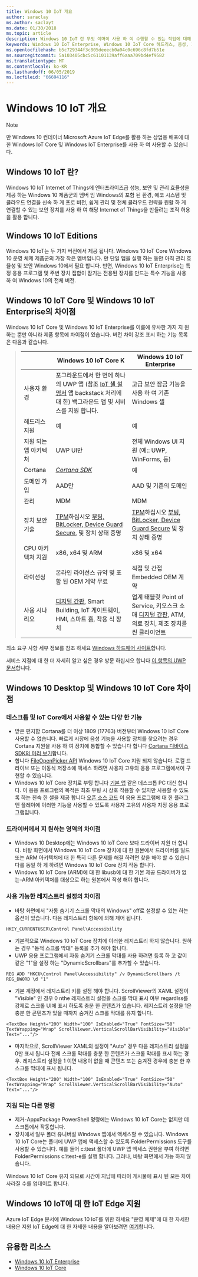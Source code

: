 ```yaml
---
title: Windows 10 IoT 개요
author: saraclay
ms.author: saclayt
ms.date: 01/30/2018
ms.topic: article
description: Windows 10 IoT 란 무엇 이며이 사용 하 여 수행할 수 있는 작업에 대해 알아봅니다.
keywords: Windows 10 IoT Enterprise, Windows 10 IoT Core 헤드리스, 음성, 기능, 이진 버전, 버전
ms.openlocfilehash: b5c729344f3c805deeecb0a04c0c696c8fd7b51e
ms.sourcegitcommit: 5a103405cbc5c61101139aff6aaa709bd4ef9582
ms.translationtype: MT
ms.contentlocale: ko-KR
ms.lasthandoff: 06/05/2019
ms.locfileid: "66694116"
---
```

# <a name="an-overview-of-windows-10-iot"></a>Windows 10 IoT 개요 

> [!NOTE]
> 만 Windows 10 컨테이너 Microsoft Azure IoT Edge를 활용 하는 상업용 배포에 대 한 Windows IoT Core 및 Windows IoT Enterprise를 사용 하 여 사용할 수 있습니다.

## <a name="what-is-windows-10-iot"></a>Windows 10 IoT 란?
Windows 10 IoT Internet of Things에 엔터프라이즈급 성능, 보안 및 관리 효율성을 제공 하는 Windows 10 제품군의 멤버 임  Windows의 포함 된 환경, 에코 시스템 및 클라우드 연결을 신속 하 게 프로 비전, 쉽게 관리 및 전체 클라우드 전략을 원활 하 게 연결할 수 있는 보안 장치를 사용 하 여 해당 Internet of Things을 만들려는 조직 허용을 활용 합니다.  

## <a name="windows-10-iot-editions"></a>Windows 10 IoT Editions
Windows 10 IoT는 두 가지 버전에서 제공 됩니다.  Windows 10 IoT Core Windows 10 운영 체제 제품군의 가장 작은 멤버입니다.  만 단일 앱을 실행 하는 동안 아직 관리 효율성 및 보안 Windows 10에서 필요 합니다.  반면, Windows 10 IoT Enterprise는 특정 응용 프로그램 및 주변 장치 집합이 잠기는 전용된 장치를 만드는 특수 기능을 사용 하 여 Windows 10의 전체 버전. 

## <a name="differences-between-windows-10-iot-core-and-windows-10-iot-enterprise"></a>Windows 10 IoT Core 및 Windows 10 IoT Enterprise의 차이점

Windows 10 IoT Core 및 Windows 10 IoT Enterprise를 이름에 유사한 가지 지 원하는 뿐만 아니라 제품 항목에 차이점이 있습니다. 버전 차이 강조 표시 하는 기능 목록은 다음과 같습니다.

> |             | Windows 10 IoT Core K  |  Windows 10 IoT Enterprise  |
> |-------------|----------|---------|
> | 사용자 환경 | 포그라운드에서 한 번에 하나의 UWP 앱 (참조 [IoT 셸 설명서](https://docs.microsoft.com/en-us/windows/iot-core/develop-your-app/iotcoreshell) 앱 backstack 처리에 대 한) 백그라운드 앱 및 서비스를 지원 합니다. | 고급 보안 잠금 기능을 사용 하 여 기존 Windows 셸 |
> | 헤드리스 지원 | 예 | 예 |
> | 지원 되는 앱 아키텍처 | UWP UI만 | 전체 Windows UI 지원 (예:: UWP, WinForms, 등) |
> | Cortana | [*Cortana SDK*](https://developer.microsoft.com/en-us/cortana/devices) | 예 |
> | 도메인 가입 | AAD만 | AAD 및 기존의 도메인 |
> | 관리 | MDM | MDM |
> | 장치 보안 기술 | [TPM](https://docs.microsoft.com/windows/iot-core/secure-your-device/tpm)하십시오 [부팅, BitLocker, Device Guard Secure](https://docs.microsoft.com/windows/iot-core/secure-your-device/securebootandbitlocker), 및 장치 상태 증명 | [TPM](https://docs.microsoft.com/windows/iot-core/secure-your-device/tpm)하십시오 [부팅, BitLocker, Device Guard Secure](https://docs.microsoft.com/windows/iot-core/secure-your-device/securebootandbitlocker) 및 장치 상태 증명 |
> | CPU 아키텍처 지원 | x86, x64 및 ARM | x86 및 x64 |
> | 라이선싱 | 온라인 라이선스 규약 및 포함 된 OEM 계약 무료 | 직접 및 간접 Embedded OEM 계약 |
> | 사용 시나리오 | [디지털 간판](https://www.microsoft.com/en-us/windowsforbusiness/digital-signage), Smart Building, IoT 게이트웨이, HMI, 스마트 홈, 착용 식 장치 | 업계 태블릿 Point of Service, 키오스크 소매 [디지털 간판](https://www.microsoft.com/en-us/windowsforbusiness/digital-signage), ATM, 의료 장치, 제조 장치를 씬 클라이언트 |

최소 요구 사항 세부 정보를 참조 하세요 [Windows 하드웨어 사이트](https://docs.microsoft.com/windows-hardware/design/minimum/minimum-hardware-requirements-overview)합니다.

서비스 지점에 대 한 더 자세히 알고 싶은 경우 방문 하십시오 합니다 [이 항목의 UWP 문서](https://aka.ms/pointofservice)합니다.

## <a name="differences-between-windows-10-desktop-and-windows-10-iot-core"></a>Windows 10 Desktop 및 Windows 10 IoT Core 차이점

### <a name="different-features-available-on-desktop-and-iot-core"></a>데스크톱 및 IoT Core에서 사용할 수 있는 다양 한 기능

* 받은 편지함 Cortana를 더 이상 1809 (17763) 버전부터 Windows 10 IoT Core 사용할 수 없습니다. 빠르게 시장에 음성 기능을 사용할 장치를 찾으려는 경우 Cortana 지원을 사용 하 여 장치에 통합할 수 있습니다 합니다 [Cortana 디바이스 SDK의 미리 보기](https://developer.microsoft.com/en-us/cortana/devices)합니다.
* 합니다 [FileOpenPicker API](https://docs.microsoft.com/en-us/uwp/api/windows.storage.pickers.fileopenpicker) Windows 10 IoT Core 지원 되지 않습니다. 로컬 드라이브 또는 이동식 저장소에 액세스 하려면 사용자 고유의 응용 프로그램에서이 구현할 수 있습니다.
* Windows 10 IoT Core 장치로 부팅 합니다 [기본 앱](https://docs.microsoft.com/en-us/windows/iot-core/develop-your-app/iotcoredefaultapp) 같은 데스크톱 PC 대신 합니다. 이 응용 프로그램의 목적은 최초 부팅 시 상호 작용할 수 있지만 사용할 수 있도록 하는 친숙 한 셸을 제공 합니다 [오픈 소스 코드](https://github.com/Microsoft/Windows-iotcore-samples/tree/master/Samples/IoTCoreDefaultApp) 이 응용 프로그램에 대 한 플러그 앤 플레이에 이러한 기능을 사용할 수 있도록 사용자 고유의 사용자 지정 응용 프로그램입니다.

### <a name="differences-in-driver-supported-areas"></a>드라이버에서 지 원하는 영역의 차이점

* Windows 10 Desktop에는 Windows 10 IoT Core 보다 드라이버 지원 더 합니다. 바탕 화면에서 Windows 10 IoT Core 장치에 대 한 원본에서 드라이버를 빌드 또는 ARM 아키텍처에 대 한 특히 다른 문제를 해결 하려면 찾을 해야 할 수 있습니다를 동일 하 게 하려면 Windows 10 IoT Core 장치 작동 합니다.
* Windows 10 IoT Core (ARM)에 대 한 libusb에 대 한 기본 제공 드라이버가 없는-ARM 아키텍처를 대상으로 하는 원본에서 작성 해야 합니다.

### <a name="differences-in-available-registry-set"></a>사용 가능한 레지스트리 설정의 차이점

* 바탕 화면에서 "자동 숨기기 스크롤 막대의 Windows" off로 설정할 수 있는 하는 옵션이 있습니다. 다음 레지스트리 항목에 의해 제어 됩니다. 

```
HKEY_CURRENTUSER\Control Panel\Accessibility
```

* 기본적으로 Windows 10 IoT Core 장치에 이러한 레지스트리 하지 않습니다. 원하는 경우 "동적 스크롤 막대" 등록을 추가 해야 합니다.
* UWP 응용 프로그램에서 자동 숨기기 스크롤 막대를 사용 하려면 등록 하 고 값이 같은 "1"을 설정 하는 "DynamicScrollbars"를 추가할 수 있습니다.

```
REG ADD "HKCU\Control Panel\Accessibility" /v DynamicScrollbars /t REG_DWORD \d "1"
```

* 기본 계정에서 레지스트리 키를 설정 해야 합니다. ScrollViewer의 XAML 설정이 "Visible" 인 경우 0 nthe 레지스트리 설정을 스크롤 막대 표시 여부 regardlss를 강제로 스크롤 UI에 표시 하도록 충분 한 콘텐츠가 있습니다. 레지스트리 설정을 1은 충분 한 콘텐츠가 있을 때까지 숨겨진 스크롤 막대를 유지 합니다.

```
<TextBox Height="200" Width="100" IsEnabled="True" FontSize="50" TextWrapping="Wrap" ScrollViewer.VerticalScrollBarVisibility="Visible" Text="..."/>
```

* 마지막으로, ScrollViewer XAML의 설정이 "Auto" 경우 다음 레지스트리 설정을 0만 표시 됩니다 전체 스크롤 막대를 충분 한 콘텐츠가 스크롤 막대를 표시 하는 경우. 레지스트리 설정을 1 이면 내용이 없을 때 콘텐츠 또는 숨겨진 경우에 충분 한 후 스크롤 막대에 표시 됩니다.

```
<TextBox Height="200" Width="100" IsEnabled="True" FontSize="50" TextWrapping="Wrap" ScrollViewer.VerticalScrollBarVisibility="Auto" Text="..."/>
```

### <a name="different-commands-supported"></a>지원 되는 다른 명령

* 제거-AppxPackage PowerShell 명령에는 Windows 10 IoT Core는 없지만 데스크톱에서 작동합니다.
* 장치에서 일부 폴더 유니버설 Windows 앱에서 액세스할 수 있습니다. Windows 10 IoT Core는 폴더에 UWP 앱에 액세스할 수 있도록 FolderPermissions 도구를 사용할 수 있습니다. 예를 들어 c:\test 폴더에 UWP 앱 액세스 권한을 부여 하려면 FolderPermissions c:\test-e를 실행 합니다. 그러나, 바탕 화면에서 가능 하지 않습니다.

Windows 10 IoT Core 유지 되므로 시간이 지남에 따라이 게시물에 표시 된 모든 차이 사라질 수를 업데이트 합니다.

## <a name="iot-edge-support-for-windows-10-iot"></a>Windows 10 IoT에 대 한 IoT Edge 지원
Azure IoT Edge 문서에 Windows 10 IoT를 위한 하세요 "운영 체제"에 대 한 자세한 내용은 지원 IoT Edge에 대 한 자세한 내용을 알아보려면 [여기](https://docs.microsoft.com/en-us/azure/iot-edge/support#operating-systems)합니다.


## <a name="helpful-resources"></a>유용한 리소스
* [Windows 10 IoT Enterprise](windows-iot-enterprise.md)
* [Windows 10 IoT Core](windows-iot-core.md)
